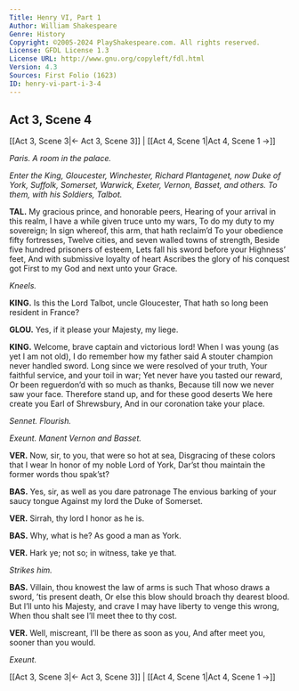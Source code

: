 ```yaml
---
Title: Henry VI, Part 1
Author: William Shakespeare
Genre: History
Copyright: ©2005-2024 PlayShakespeare.com. All rights reserved.
License: GFDL License 1.3
License URL: http://www.gnu.org/copyleft/fdl.html
Version: 4.3
Sources: First Folio (1623)
ID: henry-vi-part-i-3-4
---
```


## Act 3, Scene 4
[[Act 3, Scene 3|← Act 3, Scene 3]] | [[Act 4, Scene 1|Act 4, Scene 1 →]]

*Paris. A room in the palace.*

*Enter the King, Gloucester, Winchester, Richard Plantagenet, now Duke of York, Suffolk, Somerset, Warwick, Exeter, Vernon, Basset, and others. To them, with his Soldiers, Talbot.*

**TAL.**
My gracious prince, and honorable peers,
Hearing of your arrival in this realm,
I have a while given truce unto my wars,
To do my duty to my sovereign;
In sign whereof, this arm, that hath reclaim’d
To your obedience fifty fortresses,
Twelve cities, and seven walled towns of strength,
Beside five hundred prisoners of esteem,
Lets fall his sword before your Highness’ feet,
And with submissive loyalty of heart
Ascribes the glory of his conquest got
First to my God and next unto your Grace.

*Kneels.*

**KING.**
Is this the Lord Talbot, uncle Gloucester,
That hath so long been resident in France?

**GLOU.**
Yes, if it please your Majesty, my liege.

**KING.**
Welcome, brave captain and victorious lord!
When I was young (as yet I am not old),
I do remember how my father said
A stouter champion never handled sword.
Long since we were resolved of your truth,
Your faithful service, and your toil in war;
Yet never have you tasted our reward,
Or been reguerdon’d with so much as thanks,
Because till now we never saw your face.
Therefore stand up, and for these good deserts
We here create you Earl of Shrewsbury,
And in our coronation take your place.

*Sennet. Flourish.*

*Exeunt. Manent Vernon and Basset.*

**VER.**
Now, sir, to you, that were so hot at sea,
Disgracing of these colors that I wear
In honor of my noble Lord of York,
Dar’st thou maintain the former words thou spak’st?

**BAS.**
Yes, sir, as well as you dare patronage
The envious barking of your saucy tongue
Against my lord the Duke of Somerset.

**VER.**
Sirrah, thy lord I honor as he is.

**BAS.**
Why, what is he? As good a man as York.

**VER.**
Hark ye; not so; in witness, take ye that.

*Strikes him.*

**BAS.**
Villain, thou knowest the law of arms is such
That whoso draws a sword, ’tis present death,
Or else this blow should broach thy dearest blood.
But I’ll unto his Majesty, and crave
I may have liberty to venge this wrong,
When thou shalt see I’ll meet thee to thy cost.

**VER.**
Well, miscreant, I’ll be there as soon as you,
And after meet you, sooner than you would.

*Exeunt.*

[[Act 3, Scene 3|← Act 3, Scene 3]] | [[Act 4, Scene 1|Act 4, Scene 1 →]]